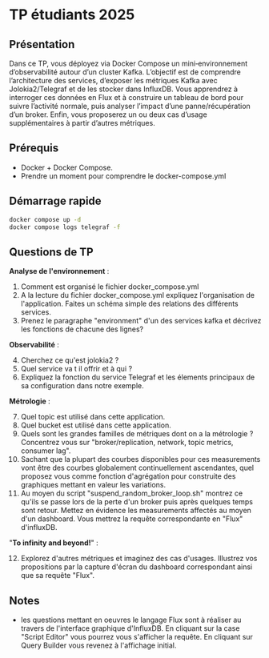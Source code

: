# TP étudiants 2025

## Présentation
Dans ce TP, vous déployez via Docker Compose un mini‑environnement d’observabilité autour d’un cluster Kafka. L’objectif est de comprendre l’architecture des services, d’exposer les métriques Kafka avec Jolokia2/Telegraf et de les stocker dans InfluxDB. Vous apprendrez à interroger ces données en Flux et à construire un tableau de bord pour suivre l’activité normale, puis analyser l’impact d’une panne/récupération d’un broker. Enfin, vous proposerez un ou deux cas d’usage supplémentaires à partir d’autres métriques.


## Prérequis
- Docker + Docker Compose.
- Prendre un moment pour comprendre le docker-compose.yml

## Démarrage rapide
```bash
docker compose up -d
docker compose logs telegraf -f
```

## Questions de TP

**Analyse de l'environnement** : 

1. Comment est organisé le fichier docker_compose.yml
2. A la lecture du fichier docker_compose.yml expliquez l'organisation de l'application. Faites un schéma simple des relations des différents services.
3. Prenez le paragraphe "environment" d'un des services kafka et décrivez les fonctions de chacune des lignes? 

**Observabilité** : 

4. Cherchez ce qu'est jolokia2 ?
5. Quel service va t il offrir et à qui ? 
6. Expliquez la fonction du service Telegraf et les élements principaux de sa configuration dans notre exemple.

**Métrologie** : 

7. Quel topic est utilisé dans cette application.
8. Quel bucket est utilisé dans cette application.
9. Quels sont les grandes familles de métriques dont on a la métrologie ? Concentrez vous sur "broker/replication, network, topic metrics, consumer lag".
10. Sachant que la plupart des courbes disponibles pour ces measurements vont être des courbes globalement continuellement ascendantes, quel proposez vous comme fonction d'agrégation pour construite des graphiques mettant en valeur les variations.
11. Au moyen du script "suspend_random_broker_loop.sh" montrez ce qu'ils se passe lors de la perte d'un broker puis après quelques temps sont retour.  Mettez en évidence les measurements affectés au moyen d'un dashboard. Vous mettrez la requête correspondante en "Flux" d'influxDB.

"**To infinity and beyond!**" :

12. Explorez d'autres métriques et imaginez des cas d'usages. Illustrez vos propositions par la capture d'écran du dashboard correspondant ainsi que sa requête "Flux".


## Notes

- les questions mettant en oeuvres le langage Flux sont à réaliser au travers de l'interface graphique d'InfluxDB. En cliquant sur la case "Script Editor" vous pourrez vous s'afficher la requête. En cliquant sur Query Builder vous revenez à l'affichage initial.